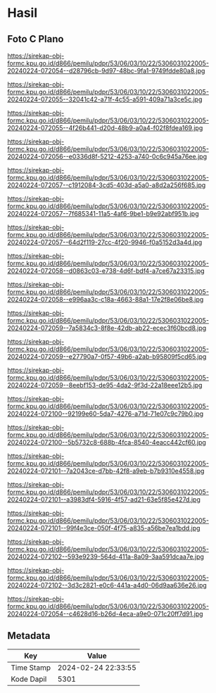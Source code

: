# Hasil

## Foto C Plano

https://sirekap-obj-formc.kpu.go.id/d866/pemilu/pdpr/53/06/03/10/22/5306031022005-20240224-072054--d28796cb-9d97-48bc-9fa1-9749fdde80a8.jpg

https://sirekap-obj-formc.kpu.go.id/d866/pemilu/pdpr/53/06/03/10/22/5306031022005-20240224-072055--32041c42-a71f-4c55-a591-409a71a3ce5c.jpg

https://sirekap-obj-formc.kpu.go.id/d866/pemilu/pdpr/53/06/03/10/22/5306031022005-20240224-072055--4f26b441-d20d-48b9-a0a4-f02f8fdea169.jpg

https://sirekap-obj-formc.kpu.go.id/d866/pemilu/pdpr/53/06/03/10/22/5306031022005-20240224-072056--e0336d8f-5212-4253-a740-0c6c945a76ee.jpg

https://sirekap-obj-formc.kpu.go.id/d866/pemilu/pdpr/53/06/03/10/22/5306031022005-20240224-072057--c1912084-3cd5-403d-a5a0-a8d2a256f685.jpg

https://sirekap-obj-formc.kpu.go.id/d866/pemilu/pdpr/53/06/03/10/22/5306031022005-20240224-072057--7f685341-11a5-4af6-9be1-b9e92abf951b.jpg

https://sirekap-obj-formc.kpu.go.id/d866/pemilu/pdpr/53/06/03/10/22/5306031022005-20240224-072057--64d2f119-27cc-4f20-9946-f0a5152d3a4d.jpg

https://sirekap-obj-formc.kpu.go.id/d866/pemilu/pdpr/53/06/03/10/22/5306031022005-20240224-072058--d0863c03-e738-4d6f-bdf4-a7ce67a23315.jpg

https://sirekap-obj-formc.kpu.go.id/d866/pemilu/pdpr/53/06/03/10/22/5306031022005-20240224-072058--e996aa3c-c18a-4663-88a1-17e2f8e06be8.jpg

https://sirekap-obj-formc.kpu.go.id/d866/pemilu/pdpr/53/06/03/10/22/5306031022005-20240224-072059--7a5834c3-8f8e-42db-ab22-ecec3f60bcd8.jpg

https://sirekap-obj-formc.kpu.go.id/d866/pemilu/pdpr/53/06/03/10/22/5306031022005-20240224-072059--e27790a7-0f57-49b6-a2ab-b95809f5cd65.jpg

https://sirekap-obj-formc.kpu.go.id/d866/pemilu/pdpr/53/06/03/10/22/5306031022005-20240224-072059--8eebf153-de95-4da2-9f3d-22a18eee12b5.jpg

https://sirekap-obj-formc.kpu.go.id/d866/pemilu/pdpr/53/06/03/10/22/5306031022005-20240224-072100--92199e60-5da7-4276-a71d-71e07c9c79b0.jpg

https://sirekap-obj-formc.kpu.go.id/d866/pemilu/pdpr/53/06/03/10/22/5306031022005-20240224-072100--5b5732c8-688b-4fca-8540-4eacc442cf60.jpg

https://sirekap-obj-formc.kpu.go.id/d866/pemilu/pdpr/53/06/03/10/22/5306031022005-20240224-072101--7a2043ce-d7bb-42f8-a9eb-b7b9310e4558.jpg

https://sirekap-obj-formc.kpu.go.id/d866/pemilu/pdpr/53/06/03/10/22/5306031022005-20240224-072101--a3983df4-5916-4f57-ad21-63e5f85e427d.jpg

https://sirekap-obj-formc.kpu.go.id/d866/pemilu/pdpr/53/06/03/10/22/5306031022005-20240224-072101--99f4e3ce-050f-4f75-a835-a56be7ea1bdd.jpg

https://sirekap-obj-formc.kpu.go.id/d866/pemilu/pdpr/53/06/03/10/22/5306031022005-20240224-072102--593e9239-564d-411a-8a09-3aa591dcaa7e.jpg

https://sirekap-obj-formc.kpu.go.id/d866/pemilu/pdpr/53/06/03/10/22/5306031022005-20240224-072102--3d3c2821-e0c6-441a-a4d0-06d9aa636e26.jpg

https://sirekap-obj-formc.kpu.go.id/d866/pemilu/pdpr/53/06/03/10/22/5306031022005-20240224-072054--c4628d16-b26d-4eca-a9e0-071c20ff7d91.jpg


## Metadata

| Key        | Value               |
| ---------- | ------------------- |
| Time Stamp | 2024-02-24 22:33:55 |
| Kode Dapil | 5301                |




